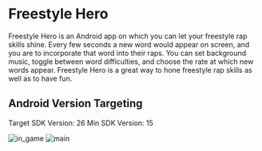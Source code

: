 # Freestyle Hero

Freestyle Hero is an Android app on which you can let your freestyle rap skills shine. Every few seconds a new word would appear on screen, and you are to incorporate that word into their raps. You can set background music, toggle between word difficulties, and choose the rate at which new words appear. Freestyle Hero is a great way to hone freestyle rap skills as well as to have fun. 

## Android Version Targeting

Target SDK Version: 26
Min SDK Version: 15


![in_game](https://user-images.githubusercontent.com/20190194/30912320-14f964d8-a35a-11e7-9fe0-33e864e4661a.png)
![main](https://user-images.githubusercontent.com/20190194/30912316-1204c538-a35a-11e7-9eb9-a22850060cf3.png)

